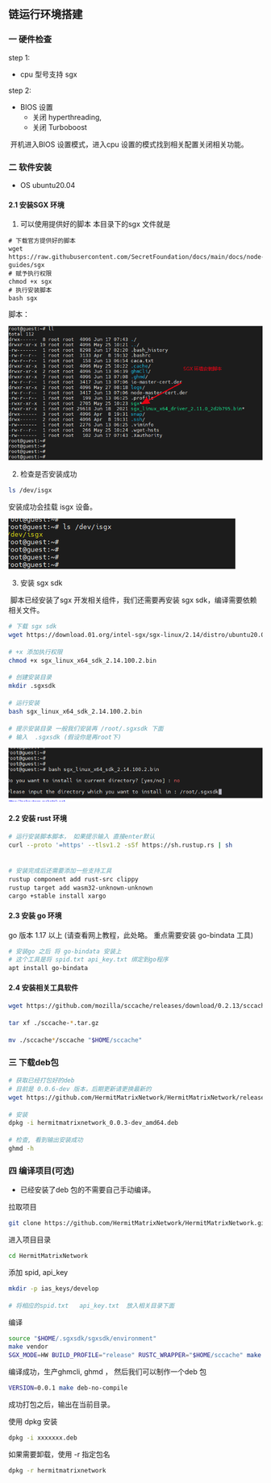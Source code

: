 ## 链运行环境搭建

### 一 硬件检查

step 1: 

- cpu 型号支持 sgx

step 2: 

- BIOS 设置 
  -  关闭 hyperthreading,   
  -   关闭 Turboboost

​     开机进入BIOS 设置模式，进入cpu 设置的模式找到相关配置关闭相关功能。



### 二 软件安装

- OS  ubuntu20.04

#### 2.1 安装SGX 环境

1. 可以使用提供好的脚本 本目录下的sgx 文件就是

```
# 下载官方提供好的脚本
wget https://raw.githubusercontent.com/SecretFoundation/docs/main/docs/node-guides/sgx
# 赋予执行权限
chmod +x sgx
# 执行安装脚本
bash sgx
```

脚本：

![脚本](../images/SGX安装图.png)

2. 检查是否安装成功

```bash
ls /dev/isgx
```

安装成功会挂载 isgx 设备。

![isgx设备](../images/isgx设备.png)

3. 安装 sgx sdk

​       脚本已经安装了sgx 开发相关组件，我们还需要再安装 sgx sdk，编译需要依赖相关文件。

```bash
# 下载 sgx sdk 
wget https://download.01.org/intel-sgx/sgx-linux/2.14/distro/ubuntu20.04-server/sgx_linux_x64_sdk_2.14.100.2.bin

# +x 添加执行权限 
chmod +x sgx_linux_x64_sdk_2.14.100.2.bin

# 创建安装目录
mkdir .sgxsdk

# 运行安装
bash sgx_linux_x64_sdk_2.14.100.2.bin

# 提示安装目录 一般我们安装再 /root/.sgxsdk 下面
# 输入  .sgxsdk (假设你是再root下)
```

![](../images/sgxsdk安装.png)

#### 2.2 安装 rust 环境

```bash
# 运行安装脚本脚本， 如果提示输入 直接enter默认
curl --proto '=https' --tlsv1.2 -sSf https://sh.rustup.rs | sh


# 安装完成后还需要添加一些支持工具
rustup component add rust-src clippy
rustup target add wasm32-unknown-unknown
cargo +stable install xargo
```

#### 2.3 安装 go 环境

go 版本 1.17 以上  (请查看网上教程，此处略。 重点需要安装 go-bindata 工具)

```bash
# 安装go 之后 将 go-bindata 安装上
# 这个工具是将 spid.txt api_key.txt 绑定到go程序
apt install go-bindata
```

#### 2.4 安装相关工具软件

```bash
wget https://github.com/mozilla/sccache/releases/download/0.2.13/sccache-0.2.13-x86_64-unknown-linux-musl.tar.gz

tar xf ./sccache-*.tar.gz

mv ./sccache*/sccache "$HOME/sccache"
```

### 三 下载deb包

```bash
# 获取已经打包好的deb
# 目前是 0.0.6-dev 版本，后期更新请更换最新的
wget https://github.com/HermitMatrixNetwork/HermitMatrixNetwork/releases/download/v0.0.6/hermitmatrixnetwork_0.0.6_amd64.deb

# 安装
dpkg -i hermitmatrixnetwork_0.0.3-dev_amd64.deb

# 检查, 看到输出安装成功
ghmd -h
```



### 四 编译项目(可选)

- 已经安装了deb 包的不需要自己手动编译。

拉取项目

```bash
git clone https://github.com/HermitMatrixNetwork/HermitMatrixNetwork.git
```

进入项目目录

```bash
cd HermitMatrixNetwork
```

添加 spid, api_key

```bash
mkdir -p ias_keys/develop

# 将相应的spid.txt   api_key.txt  放入相关目录下面
```

编译

```bash
source "$HOME/.sgxsdk/sgxsdk/environment"
make vendor
SGX_MODE=HW BUILD_PROFILE="release" RUSTC_WRAPPER="$HOME/sccache" make build-linux
```

编译成功，生产ghmcli, ghmd ， 然后我们可以制作一个deb 包

```bash
VERSION=0.0.1 make deb-no-compile
```
成功打包之后，输出在当前目录。

使用 dpkg 安装
```bash
dpkg -i xxxxxxx.deb
```

如果需要卸载，使用 -r 指定包名
```bash
dpkg -r hermitmatrixnetwork
```
